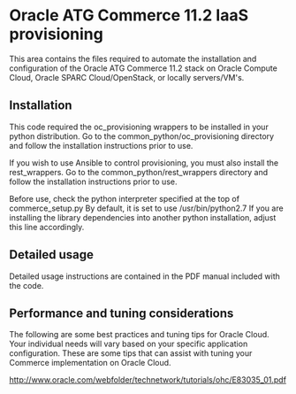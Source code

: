# Oracle ATG Commerce 11.2 IaaS provisioning

This area contains the files required to automate the installation and configuration of the Oracle ATG Commerce 11.2 stack on Oracle Compute Cloud, Oracle SPARC Cloud/OpenStack, or locally servers/VM's.

## Installation
This code required the oc_provisioning wrappers to be installed in your python distribution.
Go to the common_python/oc_provisioning directory and follow the installation instructions prior to use.

If you wish to use Ansible to control provisioning, you must also install the rest_wrappers.
Go to the common_python/rest_wrappers directory and follow the installation instructions prior to use.

Before use, check the python interpreter specified at the top of commerce_setup.py
By default, it is set to use /usr/bin/python2.7
If you are installing the library dependencies into another python installation, adjust this line accordingly.

## Detailed usage
Detailed usage instructions are contained in the PDF manual included with the code.

## Performance and tuning considerations
The following are some best practices and tuning tips for Oracle Cloud.  
Your individual needs will vary based on your specific application configuration. These are some tips that can assist with tuning your Commerce implementation on Oracle Cloud.  

http://www.oracle.com/webfolder/technetwork/tutorials/ohc/E83035_01.pdf

